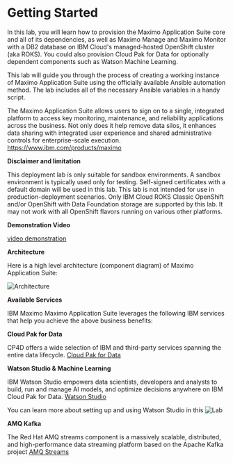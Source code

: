 
# Getting Started

In this lab, you will learn how to provision the Maximo Application Suite core and all of its dependencies, as well as Maximo Manage and Maximo Monitor with a DB2 database on IBM Cloud's managed-hosted OpenShift cluster (aka ROKS). You could also provision Cloud Pak for Data for optionally dependent components such as Watson Machine Learning.

This lab will guide you through the process of creating a working instance of Maximo Application Suite using the officially available Ansible automation method. The lab includes all of the necessary Ansible variables in a handy script. 

The Maximo Application Suite allows users to sign on to a single, integrated platform to access key monitoring, maintenance, and reliability applications across the business. Not only does it help remove data silos, it enhances data sharing with integrated user experience and shared administrative controls for enterprise-scale execution. https://www.ibm.com/products/maximo


**Disclaimer and limitation**

This deployment lab is only suitable for sandbox environments. A sandbox environment is typically used only for testing. Self-signed certificates with a default domain will be used in this lab. This lab is not intended for use in production-deployment scenarios. Only IBM Cloud ROKS Classic OpenShift and/or OpenShift with Data Foundation storage are supported by this lab. It may not work with all OpenShift flavors running on various other platforms.


**Demonstration Video**

[video demonstration](https://ibm.box.com/s/1jvi1dwky5c7s33ckeizp9f5j4i7kpn2)


**Architecture**

Here is a high level architecture (component diagram) of Maximo Application Suite:

![Architecture](/img/ocp_8.9/architecture.png)

**Available Services**

IBM Maximo Maximo Application Suite leverages the following IBM services that help you achieve the above business benefits:


**Cloud Pak for Data**

CP4D offers a wide selection of IBM and third-party services spanning the entire data lifecycle. [Cloud Pak for Data](https://www.ibm.com/products/cloud-pak-for-data)


**Watson Studio & Machine Learning**

IBM Watson Studio empowers data scientists, developers and analysts to build, run and manage AI models, and optimize decisions anywhere on IBM Cloud Pak for Data. [Watson Studio](https://www.ibm.com/cloud/watson-studio)

You can learn more about setting up and using Watson Studio in this ![Lab](/apm_8.9/setup_watson_studio/)


**AMQ Kafka**

The Red Hat AMQ streams component is a massively scalable, distributed, and high-performance data streaming platform based on the Apache Kafka project [AMQ Streams](https://www.redhat.com/en/resources/amq-streams-datasheet)
